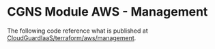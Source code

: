 # CGNS Module AWS - Management

The following code reference what is published at [CloudGuardIaaS/terraform/aws/management](https://github.com/CheckPointSW/CloudGuardIaaS/tree/master/terraform/aws/management).
